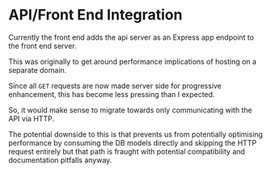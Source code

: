 # API/Front End Integration

Currently the front end adds the api server as an Express app endpoint to the front end server.

This was originally to get around performance implications of hosting on a separate domain.

Since all `GET` requests are now made server side for progressive enhancement, this has become less pressing than I expected.

So, it would make sense to migrate towards only communicating with the API via HTTP.

The potential downside to this is that prevents us from potentially optimising performance by consuming the DB models directly and skipping the HTTP request entirely but that path is fraught with potential compatibility and documentation pitfalls anyway.
